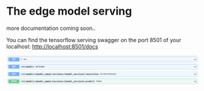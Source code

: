 # The edge model serving

more documentation coming soon..

You can find the tensorflow serving swagger on the port 8501 of your localhost: [http://localhost:8501/docs](http://localhost:8501/docs)

 ![model_serving_swagger](images/model_serving_swagger.png)
